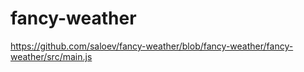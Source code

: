 # fancy-weather
https://github.com/saloev/fancy-weather/blob/fancy-weather/fancy-weather/src/main.js